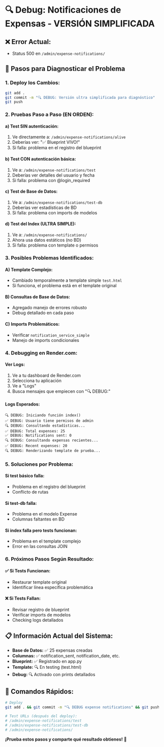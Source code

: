 # 🔍 Debug: Notificaciones de Expensas - VERSIÓN SIMPLIFICADA

## ❌ Error Actual: 
- Status 500 en `/admin/expense-notifications/`

## 🎯 Pasos para Diagnosticar el Problema

### 1. **Deploy los Cambios:**
```bash
git add .
git commit -m "🔍 DEBUG: Versión ultra simplificada para diagnóstico"
git push
```

### 2. **Pruebas Paso a Paso (EN ORDEN):**

#### a) **Test SIN autenticación:**
1. Ve directamente a: `/admin/expense-notifications/alive`
2. Deberías ver: "✅ Blueprint VIVO!"
3. Si falla: problema en el registro del blueprint

#### b) **Test CON autenticación básica:**
1. Ve a: `/admin/expense-notifications/test`
2. Deberías ver detalles del usuario y fecha
3. Si falla: problema con @login_required

#### c) **Test de Base de Datos:**
1. Ve a: `/admin/expense-notifications/test-db`
2. Deberías ver estadísticas de BD
3. Si falla: problema con imports de modelos

#### d) **Test del Index (ULTRA SIMPLE):**
1. Ve a: `/admin/expense-notifications/`
2. Ahora usa datos estáticos (no BD)
3. Si falla: problema con template o permisos

### 3. **Posibles Problemas Identificados:**

#### **A) Template Complejo:**
- Cambiado temporalmente a template simple `test.html`
- Si funciona, el problema está en el template original

#### **B) Consultas de Base de Datos:**
- Agregado manejo de errores robusto
- Debug detallado en cada paso

#### **C) Imports Problemáticos:**
- Verificar `notification_service_simple`
- Manejo de imports condicionales

### 4. **Debugging en Render.com:**

#### **Ver Logs:**
1. Ve a tu dashboard de Render.com
2. Selecciona tu aplicación
3. Ve a "Logs" 
4. Busca mensajes que empiecen con "🔍 DEBUG:"

#### **Logs Esperados:**
```
🔍 DEBUG: Iniciando función index()
✅ DEBUG: Usuario tiene permisos de admin
🔍 DEBUG: Consultando estadísticas...
✅ DEBUG: Total expenses: 25
✅ DEBUG: Notifications sent: 0
🔍 DEBUG: Consultando expensas recientes...
✅ DEBUG: Recent expenses: 20
🔍 DEBUG: Renderizando template de prueba...
```

### 5. **Soluciones por Problema:**

#### **Si test básico falla:**
- Problema en el registro del blueprint
- Conflicto de rutas

#### **Si test-db falla:**
- Problema en el modelo Expense
- Columnas faltantes en BD

#### **Si index falla pero tests funcionan:**
- Problema en el template complejo
- Error en las consultas JOIN

### 6. **Próximos Pasos Según Resultado:**

#### **✅ Si Tests Funcionan:**
- Restaurar template original
- Identificar línea específica problemática

#### **❌ Si Tests Fallan:**
- Revisar registro de blueprint
- Verificar imports de modelos
- Checking logs detallados

## 📋 **Información Actual del Sistema:**

- **Base de Datos:** ✅ 25 expensas creadas
- **Columnas:** ✅ notification_sent, notification_date, etc.
- **Blueprint:** ✅ Registrado en app.py
- **Template:** 🔍 En testing (test.html)
- **Debug:** 🔍 Activado con prints detallados

## 🚀 **Comandos Rápidos:**

```bash
# Deploy
git add . && git commit -m "🔍 DEBUG expense notifications" && git push

# Test URLs (después del deploy):
# /admin/expense-notifications/test
# /admin/expense-notifications/test-db  
# /admin/expense-notifications/
```

**¡Prueba estos pasos y comparte qué resultado obtienes!** 🎯
